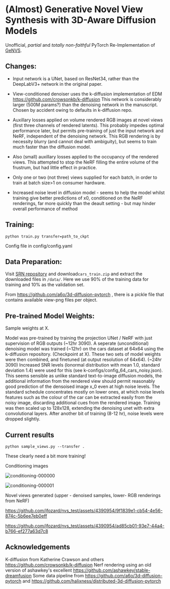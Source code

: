 # (Almost) Generative Novel View Synthesis with 3D-Aware Diffusion Models

Unofficial, *partial* and *totally non-faithful* PyTorch Re-Implementation of [GeNVS](https://github.com/NVlabs/genvs).

## Changes:

- Input network is a UNet, based on ResNet34, rather than the DeepLabV3+ network in the original paper.

- View-conditioned denoiser uses the k-diffusion implementation of EDM https://github.com/crowsonkb/k-diffusion
This network is considerably larger (500M params?) than the denoising network in the manuscript. Chosen by accident
owing to defaults in k-diffusion repo.

- Auxillary losses applied on volume rendered RGB images at novel views (first three channels of rendered latents).
  This probably impedes optimal performance later, but permits pre-training of just the input network and NeRF,
  independent of the denoising network. This RGB rendering is by necessity blurry (and cannot deal with ambiguity),
  but seems to train much faster than the diffusion model.

- Also (small) auxillary losses applied to the occupancy of the rendered views. This attempted to stop the NeRF filling
  the entire volume of the frustrum, but had little effect in practice.

- Only one or two (not three) views supplied for each batch, in order to train at batch size>1 on consumer hardware.

- Increased noise level in diffusion model - seems to help the model whilst training give better predictions of x0, conditioned on the NeRF renderings, far more quickly than the deault setting - but may hinder overall performance of method

## Training:

```
python train.py transfer=path_to_ckpt
```
Config file in config/config.yaml


## Data Preparation:

Visit [SRN repository](https://github.com/vsitzmann/scene-representation-networks) and download`cars_train.zip` and extract the downloaded files in `/data/`. Here we use 90% of the training data for training and 10% as the validation set.

From https://github.com/a6o/3d-diffusion-pytorch , there is a pickle file that contains available view-png files per object. 


## Pre-trained Model Weights:

Sample weights at X.

Model was pre-trained by training the projection UNet / NeRF with just supervision of RGB outputs (~12hr 3090).
A seperate (unconditional) denoising model was trained (~12hr) on the cars dataset at 64x64 using the k-diffusion
repository. (Checkpoint at X).
These two sets of model weights were then combined, and finetuned (at output resolution of 64x64). (~24hr 3090)
Increased SNR levels (lonormal distribution with mean 1.0, standard deviation 1.4) were used for this (see k-configs/config_64_cars_noisy.json).
This seems sensible as unlike standard text-to-image diffusion models, the additional information
from the rendered view should permit reasonably good prediction of the densoised image x_0 even at high noise levels.
The standard schedule concentrates mostly on lower ones, at which noise levels features such as the colour
of the car can be extracted easily from the noisy image, discarding additional cues from the rendered image.
Training was then scaled up to 128x128, extending the denoising unet with extra convolutional layers.
After another bit of training (8-12 hr), noise levels were dropped slightly.



## Current results

```
python sample_views.py --transfer .
```

These clearly need a bit more training!

Conditioning images

![conditioning-000000](https://github.com/jfozard/nvs_test/assets/4390954/39d3d6fe-64d4-4b4b-8c3f-1ca4533c3801)

![conditioning-000001](https://github.com/jfozard/nvs_test/assets/4390954/8ffde116-57b0-4ef1-8384-befa17e9de61)

Novel views generated (upper - denoised samples, lower- RGB renderings from NeRF)

https://github.com/jfozard/nvs_test/assets/4390954/9f1839e1-cb54-4e56-874c-5b6ee7eb0eff

https://github.com/jfozard/nvs_test/assets/4390954/ad85cb01-93e7-44a4-b766-ef277a63d7c8










## Acknowledgements

K-diffusion from Katherine Crawson and others https://github.com/crowsonkb/k-diffusion
Nerf rendering using an old version of ashawkey's excellent https://github.com/ashawkey/stable-dreamfusion
Some data pipeline from https://github.com/a6o/3d-diffusion-pytorch and https://github.com/halixness/distributed-3d-diffusion-pytorch
